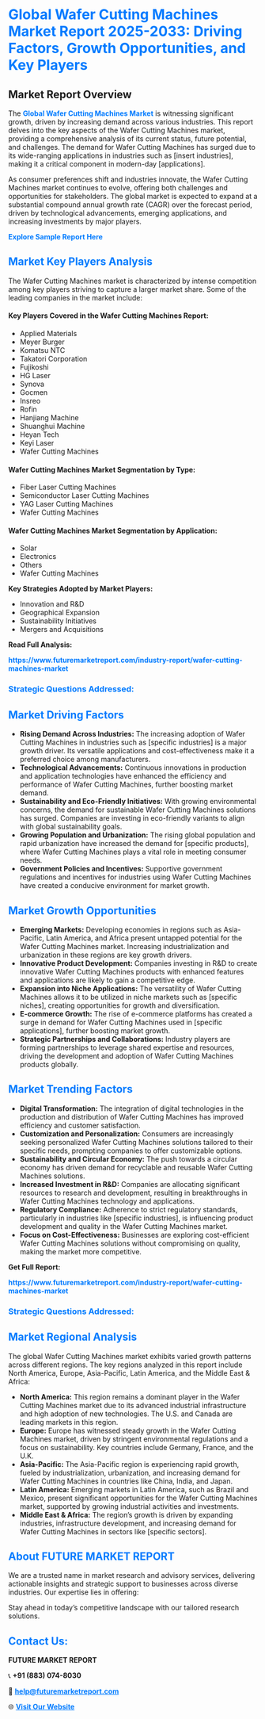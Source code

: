 <h1 style="color: #007BFF;">Global Wafer Cutting Machines Market Report 2025-2033: Driving Factors, Growth Opportunities, and Key Players</h1>

<section id="overview">
<h2>Market Report Overview</h2>
<p>The <a href="https://www.futuremarketreport.com/industry-report/wafer-cutting-machines-market" style="color: #007BFF; text-decoration: none;"><strong>Global Wafer Cutting Machines Market</strong></a> is witnessing significant growth, driven by increasing demand across various industries. This report delves into the key aspects of the Wafer Cutting Machines market, providing a comprehensive analysis of its current status, future potential, and challenges. The demand for Wafer Cutting Machines has surged due to its wide-ranging applications in industries such as [insert industries], making it a critical component in modern-day [applications].</p>
<p>As consumer preferences shift and industries innovate, the Wafer Cutting Machines market continues to evolve, offering both challenges and opportunities for stakeholders. The global market is expected to expand at a substantial compound annual growth rate (CAGR) over the forecast period, driven by technological advancements, emerging applications, and increasing investments by major players.</p>
</section>

<section id="overview">
<p><a href="https://www.futuremarketreport.com/request-sample/reportId=99758" style="color: #007BFF; text-decoration: none;"><strong>Explore Sample Report Here</strong></a></p>
</section>

<section id="key-players">
<h2 style="color: #007BFF;">Market Key Players Analysis</h2>
<p>The Wafer Cutting Machines market is characterized by intense competition among key players striving to capture a larger market share. Some of the leading companies in the market include:</p>
<h4>Key Players Covered in the Wafer Cutting Machines Report:</h4>
<ul><li>Applied Materials</li><li>Meyer Burger</li><li>Komatsu NTC</li><li>Takatori Corporation</li><li>Fujikoshi</li><li>HG Laser</li><li>Synova</li><li>Gocmen</li><li>Insreo</li><li>Rofin</li><li>Hanjiang Machine</li><li>Shuanghui Machine</li><li>Heyan Tech</li><li>Keyi Laser</li><li>Wafer Cutting Machines</li></ul>
<h4>Wafer Cutting Machines Market Segmentation by Type:</h4>
<ul><li>Fiber Laser Cutting Machines</li><li>Semiconductor Laser Cutting Machines</li><li>YAG Laser Cutting Machines</li><li>Wafer Cutting Machines</li></ul>

<h4>Wafer Cutting Machines Market Segmentation by Application:</h4>
<ul><li>Solar</li><li>Electronics</li><li>Others</li><li>Wafer Cutting Machines</li></ul>
<p><strong>Key Strategies Adopted by Market Players:</strong></p>
<ul>
<li>Innovation and R&D</li>
<li>Geographical Expansion</li>
<li>Sustainability Initiatives</li>
<li>Mergers and Acquisitions</li>
</ul>
</section>

<section>
<p><strong>Read Full Analysis: </strong></p><a href="https://www.futuremarketreport.com/industry-report/wafer-cutting-machines-market" style="color: #007BFF; text-decoration: none;"><strong>https://www.futuremarketreport.com/industry-report/wafer-cutting-machines-market</strong></a>
<h3 style="color: #007BFF;">Strategic Questions Addressed:</h3>
</section>

<section id="driving-factors">
<h2 style="color: #007BFF;">Market Driving Factors</h2>
<ul>
<li><strong>Rising Demand Across Industries:</strong> The increasing adoption of Wafer Cutting Machines in industries such as [specific industries] is a major growth driver. Its versatile applications and cost-effectiveness make it a preferred choice among manufacturers.</li>
<li><strong>Technological Advancements:</strong> Continuous innovations in production and application technologies have enhanced the efficiency and performance of Wafer Cutting Machines, further boosting market demand.</li>
<li><strong>Sustainability and Eco-Friendly Initiatives:</strong> With growing environmental concerns, the demand for sustainable Wafer Cutting Machines solutions has surged. Companies are investing in eco-friendly variants to align with global sustainability goals.</li>
<li><strong>Growing Population and Urbanization:</strong> The rising global population and rapid urbanization have increased the demand for [specific products], where Wafer Cutting Machines plays a vital role in meeting consumer needs.</li>
<li><strong>Government Policies and Incentives:</strong> Supportive government regulations and incentives for industries using Wafer Cutting Machines have created a conducive environment for market growth.</li>
</ul>
</section>

<section id="growth-opportunities">
<h2 style="color: #007BFF;">Market Growth Opportunities</h2>
<ul>
<li><strong>Emerging Markets:</strong> Developing economies in regions such as Asia-Pacific, Latin America, and Africa present untapped potential for the Wafer Cutting Machines market. Increasing industrialization and urbanization in these regions are key growth drivers.</li>
<li><strong>Innovative Product Development:</strong> Companies investing in R&D to create innovative Wafer Cutting Machines products with enhanced features and applications are likely to gain a competitive edge.</li>
<li><strong>Expansion into Niche Applications:</strong> The versatility of Wafer Cutting Machines allows it to be utilized in niche markets such as [specific niches], creating opportunities for growth and diversification.</li>
<li><strong>E-commerce Growth:</strong> The rise of e-commerce platforms has created a surge in demand for Wafer Cutting Machines used in [specific applications], further boosting market growth.</li>
<li><strong>Strategic Partnerships and Collaborations:</strong> Industry players are forming partnerships to leverage shared expertise and resources, driving the development and adoption of Wafer Cutting Machines products globally.</li>
</ul>
</section>

<section id="trending-factors">
<h2 style="color: #007BFF;">Market Trending Factors</h2>
<ul>
<li><strong>Digital Transformation:</strong> The integration of digital technologies in the production and distribution of Wafer Cutting Machines has improved efficiency and customer satisfaction.</li>
<li><strong>Customization and Personalization:</strong> Consumers are increasingly seeking personalized Wafer Cutting Machines solutions tailored to their specific needs, prompting companies to offer customizable options.</li>
<li><strong>Sustainability and Circular Economy:</strong> The push towards a circular economy has driven demand for recyclable and reusable Wafer Cutting Machines solutions.</li>
<li><strong>Increased Investment in R&D:</strong> Companies are allocating significant resources to research and development, resulting in breakthroughs in Wafer Cutting Machines technology and applications.</li>
<li><strong>Regulatory Compliance:</strong> Adherence to strict regulatory standards, particularly in industries like [specific industries], is influencing product development and quality in the Wafer Cutting Machines market.</li>
<li><strong>Focus on Cost-Effectiveness:</strong> Businesses are exploring cost-efficient Wafer Cutting Machines solutions without compromising on quality, making the market more competitive.</li>
</ul>
</section>

<section>
<p><strong>Get Full Report: </strong></p><a href="https://www.futuremarketreport.com/industry-report/wafer-cutting-machines-market" style="color: #007BFF; text-decoration: none;"><strong>https://www.futuremarketreport.com/industry-report/wafer-cutting-machines-market</strong></a>
<h3 style="color: #007BFF;">Strategic Questions Addressed:</h3>
</section>


<section id="regional-analysis">
<h2 style="color: #007BFF;">Market Regional Analysis</h2>
<p>The global Wafer Cutting Machines market exhibits varied growth patterns across different regions. The key regions analyzed in this report include North America, Europe, Asia-Pacific, Latin America, and the Middle East & Africa:</p>
<ul>
<li><strong>North America:</strong> This region remains a dominant player in the Wafer Cutting Machines market due to its advanced industrial infrastructure and high adoption of new technologies. The U.S. and Canada are leading markets in this region.</li>
<li><strong>Europe:</strong> Europe has witnessed steady growth in the Wafer Cutting Machines market, driven by stringent environmental regulations and a focus on sustainability. Key countries include Germany, France, and the U.K.</li>
<li><strong>Asia-Pacific:</strong> The Asia-Pacific region is experiencing rapid growth, fueled by industrialization, urbanization, and increasing demand for Wafer Cutting Machines in countries like China, India, and Japan.</li>
<li><strong>Latin America:</strong> Emerging markets in Latin America, such as Brazil and Mexico, present significant opportunities for the Wafer Cutting Machines market, supported by growing industrial activities and investments.</li>
<li><strong>Middle East & Africa:</strong> The region’s growth is driven by expanding industries, infrastructure development, and increasing demand for Wafer Cutting Machines in sectors like [specific sectors].</li>
</ul>
</section>

<footer>
<h2 style="color: #007BFF;">About FUTURE MARKET REPORT</h2>
<p>We are a trusted name in market research and advisory services, delivering actionable insights and strategic support to businesses across diverse industries. Our expertise lies in offering:</p>

<p>Stay ahead in today’s competitive landscape with our tailored research solutions.</p>

<h2 style="color: #007BFF;">Contact Us:</h2>
<p><strong>FUTURE MARKET REPORT</strong></p>
<p>📞 <strong>+91 (883) 074-8030</strong></p>
<p>📧 <strong><a href="mailto:help@futuremarketreport.com" style="color: #007BFF;">help@futuremarketreport.com</a></strong></p>
<p>🌐 <strong><a href="https://www.futuremarketreport.com/" style="color: #007BFF;">Visit Our Website</a></strong></p>
</footer>